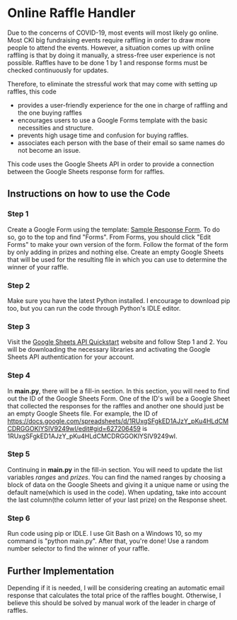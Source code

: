 # Online Raffle Handler

Due to the concerns of COVID-19, most events will most likely go online. Most CKI big fundraising events require raffling in order to draw more people to attend the events. However, a situation comes up with online raffling is that by doing it manually, a stress-free user experience is not possible. Raffles have to be done 1 by 1 and response forms must be checked continuously for updates.

Therefore, to eliminate the stressful work that may come with setting up raffles, this code
  - provides a user-friendly experience for the one in charge of raffling and the one buying raffles
  - encourages users to use a Google Forms template with the basic necessities and structure.
  - prevents high usage time and confusion for buying raffles.
  - associates each person with the base of their email so same names do not become an issue.
  
This code uses the Google Sheets API in order to provide a connection between the Google Sheets response form for raffles.

## Instructions on how to use the Code

### Step 1
Create a Google Form using the template: [Sample Response Form](https://docs.google.com/spreadsheets/d/1RUxgSFgkED1AJzY_pKu4HLdCMCDRGGOKlYSIV9249wI/edit?usp=sharing).
To do so, go to the top and find "Forms". From Forms, you should click "Edit Forms" to make your own version of the form. Follow the format of the form by only adding in prizes and nothing else.
Create an empty Google Sheets that will be used for the resulting file in which you can use to determine the winner of your raffle. 

### Step 2
Make sure you have the latest Python installed. I encourage to download pip too, but you can run the code through Python's IDLE editor.

### Step 3
Visit the [Google Sheets API Quickstart](https://developers.google.com/sheets/api/quickstart/python) website and follow Step 1 and 2. You will be downloading the necessary libraries and activating the Google Sheets API authentication for your account.

### Step 4
In **main.py**, there will be a fill-in section. In this section, you will need to find out the ID of the Google Sheets Form. One of the ID's will be a Google Sheet that collected the responses for the raffles and another one should just be an empty Google Sheets file.
For example, the ID of https://docs.google.com/spreadsheets/d/1RUxgSFgkED1AJzY_pKu4HLdCMCDRGGOKlYSIV9249wI/edit#gid=627206459 is 1RUxgSFgkED1AJzY_pKu4HLdCMCDRGGOKlYSIV9249wI.

### Step 5
Continuing in **main.py** in the fill-in section. You will need to update the list variables _ranges_ and _prizes_. You can find the named ranges by choosing a block of data on the Google Sheets and giving it a unique name or using the default name(which is used in the code). When updating, take into account the last column(the column letter of your last prize) on the Response sheet.

### Step 6
Run code using pip or IDLE. I use Git Bash on a Windows 10, so my command is "python main.py". After that, you're done! Use a random number selector to find the winner of your raffle.

## Further Implementation
Depending if it is needed, I will be considering creating an automatic email response that calculates the total price of the raffles bought. Otherwise, I believe this should be solved by manual work of the leader in charge of raffles.


